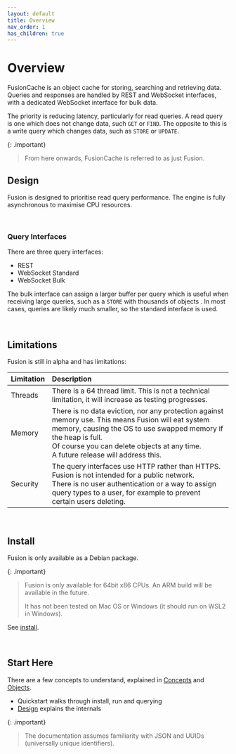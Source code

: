 ```yaml
---
layout: default
title: Overview
nav_order: 1
has_children: true
---
```



# Overview

FusionCache is an object cache for storing, searching and retrieving data. Queries and responses are handled by REST and WebSocket interfaces, with a dedicated WebSocket interface for bulk data.

The priority is reducing latency, particularly for read queries. A read query is one which does not change data, such `GET` or `FIND`. The opposite to this is a write query which changes data, such as `STORE` or `UPDATE`.

{: .important}

> From here onwards, FusionCache is referred to as just Fusion.


## Design

Fusion is designed to prioritise read query performance. The engine is fully asynchronous to maximise CPU resources. 


<br />


### Query Interfaces
There are three query interfaces:

- REST
- WebSocket Standard
- WebSocket Bulk

The bulk interface can assign a larger buffer per query which is useful when receiving large queries, such as a `STORE` with thousands of objects . In most cases, queries are likely much smaller, so the standard interface is used.

<br/>


## Limitations
Fusion is still in alpha and has limitations:


| Limitation            | Description               |
|:----------------------|:--------------------------|
|Threads| There is a 64 thread limit. This is not a technical limitation, it will increase as testing progresses.|
|Memory| There is no data eviction, nor any protection against memory use. This means Fusion will eat system memory, causing the OS to use swapped memory if the heap is full. <br/> Of course you can delete objects at any time.<br/> A future release will address this. |
|Security| The query interfaces use HTTP rather than HTTPS. Fusion is not intended for a public network.<br/>There is no user authentication or a way to assign query types to a user, for example to prevent certain users deleting.

<br/>


## Install
Fusion is only available as a Debian package.


{: .important}
> Fusion is only available for 64bit x86 CPUs. An ARM build will be available in the future.
>
> It has not been tested on Mac OS or Windows (it should run on WSL2 in Windows).
>

See [install](install/install.md).

<br/>

## Start Here
There are a few concepts to understand, explained in [Concepts](concepts.md) and [Objects](objects.md).

- Quickstart walks through install, run and querying
- [Design](design.md) explains the internals


{: .important}
> The documentation assumes familiarity with JSON and UUIDs (universally unique identifiers).
>


